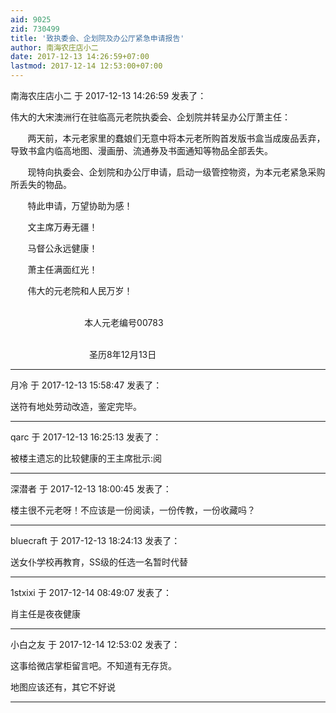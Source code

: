 ```yaml
---
aid: 9025
zid: 730499
title: '致执委会、企划院及办公厅紧急申请报告'
author: 南海农庄店小二
date: 2017-12-13 14:26:59+07:00
lastmod: 2017-12-14 12:53:00+07:00
---
```


南海农庄店小二 于 2017-12-13 14:26:59 发表了：

伟大的大宋澳洲行在驻临高元老院执委会、企划院并转呈办公厅萧主任：

       两天前，本元老家里的蠢娘们无意中将本元老所购首发版书盒当成废品丢弃，导致书盒内临高地图、漫画册、流通券及书面通知等物品全部丢失。

       现特向执委会、企划院和办公厅申请，启动一级管控物资，为本元老紧急采购所丢失的物品。

       特此申请，万望协助为感！

       文主席万寿无疆！

       马督公永远健康！

       萧主任满面红光！

       伟大的元老院和人民万岁！

                                                                                                                                                              本人元老编号00783

                                                                                                                                                                圣历8年12月13日

---------

月冷 于 2017-12-13 15:58:47 发表了：

送符有地处劳动改造，鉴定完毕。

---------

qarc 于 2017-12-13 16:25:13 发表了：

被楼主遗忘的比较健康的王主席批示:阅

---------

深潜者 于 2017-12-13 18:00:45 发表了：

楼主很不元老呀！不应该是一份阅读，一份传教，一份收藏吗？

---------

bluecraft 于 2017-12-13 18:24:13 发表了：

送女仆学校再教育，SS级的任选一名暂时代替

---------

1stxixi 于 2017-12-14 08:49:07 发表了：

肖主任是夜夜健康

---------

小白之友 于 2017-12-14 12:53:02 发表了：

这事给微店掌柜留言吧。不知道有无存货。

地图应该还有，其它不好说

---------

